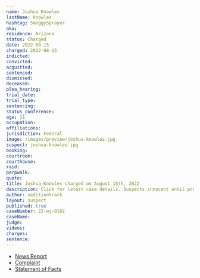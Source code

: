 ```yaml
---
name: Joshua Knowles
lastName: Knowles
hashtag: SmoggySprayer
aka:
residence: Arizona
status: Charged
date: 2022-08-15
charged: 2022-08-15
indicted:
convicted:
acquitted:
sentenced:
dismissed:
deceased:
plea_hearing:
trial_date:
trial_type:
sentencing:
status_conference:
age: 31
occupation:
affiliations:
jurisdiction: Federal
image: /images/preview/joshua-knowles.jpg
suspect: joshua-knowles.jpg
booking:
courtroom:
courthouse:
raid:
perpwalk:
quote:
title: Joshua Knowles charged on August 15th, 2022
description: Click for latest case details. Suspects innocent until proven guilty.
author: seditiontrack
layout: suspect
published: true
caseNumber: 22-mj-0182
caseName:
judge:
videos:
charges:
sentence:
---
```

- [News Report](https://www.12news.com/article/news/crime/2-arizonans-arrested-during-us-capitol-riot/75-4a732b64-9442-4b03-9e47-c8d1b87413a1)
- [Complaint](https://www.justice.gov/usao-dc/case-multi-defendant/file/1530561/download)
- [Statement of Facts](https://www.justice.gov/usao-dc/case-multi-defendant/file/1530566/download)
